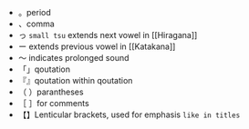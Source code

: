 - 。period
- 、comma
- っ `small tsu` extends next vowel in [[Hiragana]]
- ー extends previous vowel in [[Katakana]]
- 〜 indicates prolonged sound
- 「」qoutation
- 『』qoutation within qoutation
- （ ）parantheses
- ［ ］for comments
- 【】Lenticular brackets, used for emphasis `like in titles`